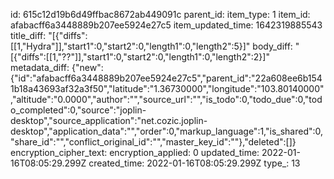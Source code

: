 id: 615c12d19b6d49ffbac8672ab449091c
parent_id: 
item_type: 1
item_id: afabacff6a3448889b207ee5924e27c5
item_updated_time: 1642319885543
title_diff: "[{\"diffs\":[[1,\"Hydra\"]],\"start1\":0,\"start2\":0,\"length1\":0,\"length2\":5}]"
body_diff: "[{\"diffs\":[[1,\"??\"]],\"start1\":0,\"start2\":0,\"length1\":0,\"length2\":2}]"
metadata_diff: {"new":{"id":"afabacff6a3448889b207ee5924e27c5","parent_id":"22a608ee6b1541b18a43693af32a3f50","latitude":"1.36730000","longitude":"103.80140000","altitude":"0.0000","author":"","source_url":"","is_todo":0,"todo_due":0,"todo_completed":0,"source":"joplin-desktop","source_application":"net.cozic.joplin-desktop","application_data":"","order":0,"markup_language":1,"is_shared":0,"share_id":"","conflict_original_id":"","master_key_id":""},"deleted":[]}
encryption_cipher_text: 
encryption_applied: 0
updated_time: 2022-01-16T08:05:29.299Z
created_time: 2022-01-16T08:05:29.299Z
type_: 13